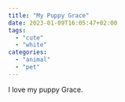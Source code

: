 ```yaml
---
title: "My Puppy Grace"
date: 2023-01-09T16:05:47+02:00
tags:
  - "cute"
  - "white"
categories:
  - "animal"
  - "pet"
---
```


I love my puppy Grace.
